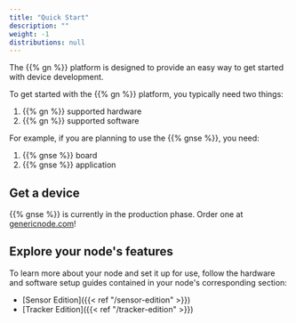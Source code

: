 ```yaml
---
title: "Quick Start"
description: ""
weight: -1
distributions: null
---
```


The {{% gn %}} platform is designed to provide an easy way to get started with device development.

<!--more-->

To get started with the {{% gn %}} platform, you typically need two things:

1. {{% gn %}} supported hardware
2. {{% gn %}} supported software

For example, if you are planning to use the {{% gnse %}}, you need:

1. {{% gnse %}} board
2. {{% gnse %}} application

## Get a device

{{% gnse %}} is currently in the production phase. Order one at [genericnode.com](https://www.genericnode.com/)!

## Explore your node's features

To learn more about your node and set it up for use, follow the hardware and software setup guides contained in your node's corresponding section:

- [Sensor Edition]({{< ref "/sensor-edition" >}})
- [Tracker Edition]({{< ref "/tracker-edition" >}})
